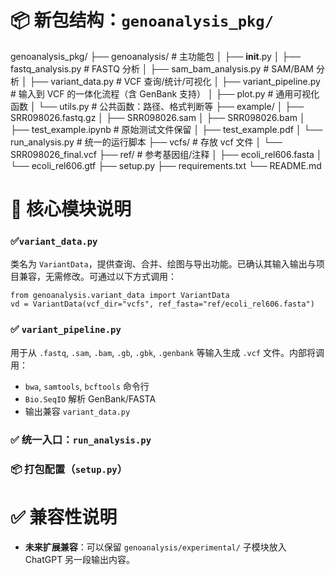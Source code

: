 # 📦 新包结构：`genoanalysis_pkg/`

genoanalysis_pkg/
├── genoanalysis/                         # 主功能包
│   ├── __init__.py
│   ├── fastq_analysis.py                 # FASTQ 分析
│   ├── sam_bam_analysis.py              # SAM/BAM 分析
│   ├── variant_data.py                   # VCF 查询/统计/可视化
│   ├── variant_pipeline.py               # 输入到 VCF 的一体化流程（含 GenBank 支持）
│   ├── plot.py                           # 通用可视化函数
│   └── utils.py                          # 公共函数：路径、格式判断等
├── example/
│   ├── SRR098026.fastq.gz
│   ├── SRR098026.sam
│   ├── SRR098026.bam
│   ├── test_example.ipynb               # 原始测试文件保留
│   ├── test_example.pdf
│   └── run_analysis.py                  # 统一的运行脚本
├── vcfs/                                 # 存放 vcf 文件
│   └── SRR098026_final.vcf
├── ref/                                  # 参考基因组/注释
│   ├── ecoli_rel606.fasta
│   └── ecoli_rel606.gtf
├── setup.py
├── requirements.txt
└── README.md

# 🔧 核心模块说明

### ✅`variant_data.py`

类名为 `VariantData`，提供查询、合并、绘图与导出功能。已确认其输入输出与项目兼容，无需修改。可通过以下方式调用：

```
from genoanalysis.variant_data import VariantData
vd = VariantData(vcf_dir="vcfs", ref_fasta="ref/ecoli_rel606.fasta")
```

### ✅ `variant_pipeline.py`

用于从 `.fastq`, `.sam`, `.bam`, `.gb`, `.gbk`, `.genbank` 等输入生成 `.vcf` 文件。内部将调用：

- `bwa`, `samtools`, `bcftools` 命令行
- `Bio.SeqIO` 解析 GenBank/FASTA
- 输出兼容 `variant_data.py`

### ✅ 统一入口：`run_analysis.py`

### 📦 打包配置（`setup.py`）

# ✅ 兼容性说明

- __未来扩展兼容__：可以保留 `genoanalysis/experimental/` 子模块放入 ChatGPT 另一段输出内容。
